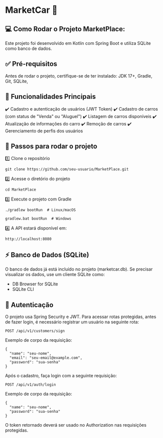 # MarketCar 🚗

## 💻 Como Rodar o Projeto MarketPlace:
Este projeto foi desenvolvido em Kotlin com Spring Boot e utiliza SQLite como banco de dados.

## ✅ Pré-requisitos
Antes de rodar o projeto, certifique-se de ter instalado:
JDK 17+,
Gradle,
Git,
SQLite,

## 📌 Funcionalidades Principais
✔️ Cadastro e autenticação de usuários (JWT Token)
✔️ Cadastro de carros (com status de "Venda" ou "Aluguel")
✔️ Listagem de carros disponíveis
✔️ Atualização de informações do carro
✔️ Remoção de carros
✔️ Gerenciamento de perfis dos usuários

## 🚀 Passos para rodar o projeto

1️⃣ Clone o repositório

```TERMINAL
git clone https://github.com/seu-usuario/MarketPlace.git
```
     
2️⃣ Acesse o diretório do projeto

```TERMINAL
cd MarketPlace
```
3️⃣ Execute o projeto com Gradle

```TERMINAL
./gradlew bootRun  # Linux/macOS
```
```TERMINAL
gradlew.bat bootRun  # Windows
```
4️⃣ A API estará disponível em:

```TERMINAL
http://localhost:8080
```

## ⚡ Banco de Dados (SQLite)
O banco de dados já está incluído no projeto (marketcar.db).
Se precisar visualizar os dados, use um cliente SQLite como:

- DB Browser for SQLite
- SQLite CLI

## 🔐 Autenticação
O projeto usa Spring Security e JWT. Para acessar rotas protegidas, antes de fazer login, é necessário registrar um usuário na seguinte rota:

```TERMINAL
POST /api/v1/customers/sign
```
Exemplo de corpo da requisição:
```TERMINAL
{
  "name": "seu-nome",
  "email": "seu-email@example.com",
  "password": "sua-senha"
}
```

Após o cadastro, faça login com a seguinte requisição:

```TERMINAL
POST /api/v1/auth/login
```
Exemplo de corpo da requisição:

```TERMINAL
{
  "name": "seu-nome",
  "password": "sua-senha"
}
```
O token retornado deverá ser usado no Authorization nas requisições protegidas.

